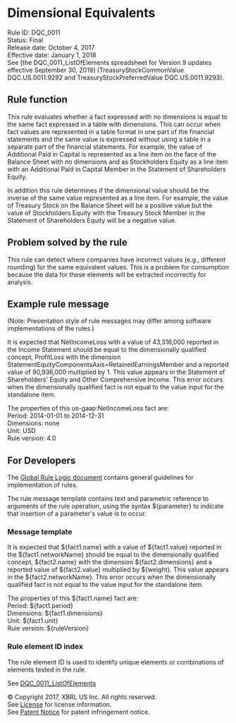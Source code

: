 # Dimensional Equivalents
Rule ID: DQC_0011   
Status: Final   
Release date: October 4, 2017  
Effective date: January 1, 2018  
See [the DQC_0011_ListOfElements spreadsheet for Version 9 updates effective September 30, 2019] (TreasuryStockCommonValue DQC.US.0011.9292 and TreasuryStockPreferredValue DQC.US.0011.9293).  

## Rule function

This rule evaluates whether a fact expressed with no dimensions is equal to the same fact expressed in a table with dimensions. This can occur when fact values are represented in a table format in one part of the financial statements and the same value is expressed without using a table in a separate part of the financial statements. For example, the value of Additional Paid in Capital is represented as a line item on the face of the Balance Sheet with no dimensions and as Stockholders Equity as a line item with an Additional Paid in Capital Member in the Statement of Shareholders Equity.  

In addition this rule determines if the dimensional value should be the inverse of the same value represented as a line item. For example, the value of Treasury Stock on the Balance Sheet will be a positive value but the value of Stockholders Equity with the Treasury Stock Member in the Statement of Shareholders Equity will be a negative value.  


## Problem solved by the rule

This rule can detect where companies have incorrect values (e.g., different rounding) for the same equivalent values. This is a problem for consumption because the data for these elements will be extracted incorrectly for analysis.  

## Example rule message 
(Note: Presentation style of rule messages may differ among software implementations of the rules.)

It is expected that NetIncomeLoss with a value of 43,316,000 reported in the Income Statement should be equal to the dimensionally qualified concept, ProfitLoss with the dimension StatementEquityComponentsAxis=RetainedEarningsMember and a reported value of 90,936,000 multiplied by 1. This value appears in the Statement of Shareholders' Equity and Other Comprehensive Income. This error occurs when the dimensionally qualified fact is not equal to the value input for the standalone item.  

The properties of this us-gaap:NetIncomeLoss fact are:   
Period: 2014-01-01 to 2014-12-31  
Dimensions: none  
Unit: USD  
Rule version: 4.0

## For Developers

The [Global Rule Logic document](https://github.com/DataQualityCommittee/dqc_us_rules/blob/master/docs/GlobalRuleLogic.md) contains general guidelines for implementation of rules.  

The rule message template contains text and parametric reference to arguments of the rule operation, using the syntax ${parameter} to indicate that insertion of a parameter's value is to occur.  

### Message template

It is expected that ${fact1.name} with a value of ${fact1.value} reported in the ${fact1.networkName} should be equal to the dimensionally qualified concept, ${fact2.name} with the dimension ${fact2.dimensions} and a reported value of  ${fact2.value} multiplied by ${weight}. This value appears in the ${fact2.networkName}. This error occurs when the dimensionally qualified fact is not equal to the value input for the standalone item.  

The properties of this ${fact1.name} fact are:   
Period: ${fact1.period}  
Dimensions: ${fact1.dimensions}  
Unit: ${fact1.unit}  
Rule version: ${ruleVersion}

### Rule element ID index

The rule element ID is used to identify unique elements or combinations of elements tested in the rule. 

See [DQC_0011_ListOfElements](DQC_011_ListOfElements.xlsx?raw=true)


© Copyright 2017, XBRL US Inc. All rights reserved.   
See [License](https://xbrl.us/dqc-license) for license information.  
See [Patent Notice](https://xbrl.us/dqc-patent) for patent infringement notice.  
